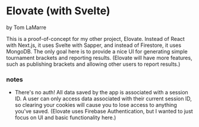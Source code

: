 # Elovate (with Svelte)
by Tom LaMarre

This is a proof-of-concept for my other project, Elovate. Instead of React with Next.js, it uses Svelte with Sapper, and instead of Firestore, it uses MongoDB. The only goal here is to provide a nice UI for generating simple tournament brackets and reporting results. (Elovate will have more features, such as publishing brackets and allowing other users to report results.)

### notes
- There's no auth! All data saved by the app is associated with a session ID. A user can only access data associated with their current session ID, so clearing your cookies will cause you to lose access to anything you've saved. (Elovate uses Firebase Authentication, but I wanted to just focus on UI and basic functionality here.)
